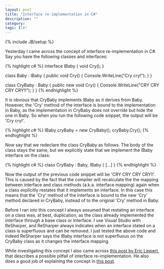 ```yaml
---
layout: post
title: "Interface re-implementation in C#"
description: ""
category: 
tags: [C#]
---
```

{% include JB/setup %}

Yesterday I came across the concept of interface re-implementation in C#. Say you have the following classes and interfaces:

{% highlight c# %}
interface IBaby
{
  void Cry();
}

class Baby : IBaby
{
  public void Cry()
  {
    Console.WriteLine("Cry cry!");
  }
}

class CryBaby : Baby
{
  public new void Cry()
  {
    Console.WriteLine("CRY CRY CRY CRY!!");
  }
}
{% endhighlight %}

It is obvious that CryBaby implements IBaby as it derives from Baby. However, the 'Cry' method of the interface is bound to the implementation in Baby, as the implementation in CryBaby does not override but hide the one in Baby. So when you run the following code snippet, the output will be 'Cry cry!'.

{% highlight c# %}
IBaby cryBaby = new CryBaby();
cryBaby.Cry();
{% endhighlight %}

Now say that we redeclare the class CryBaby as follows. The body of the class stays the same, but we explicitly state that we implement the IBaby interface on the class:

{% highlight c# %}
class CryBaby : Baby, IBaby
{
  [...]
}
{% endhighlight %}

Now the output of the previous code snippet will be 'CRY CRY CRY CRY!!'. This is caused by the fact that the compiler will recalculate the the mapping between interface and class methods (a.k.a. interface mapping) again when a class explicitly restates that it implements an interface. In this case this means that the 'Cry' method of the interface is bound to the new 'Cry' method declared in CryBaby, instead of to the original 'Cry' method in Baby.

Before I ran into this concept I always assumed that restating an interface on a class was, at best, duplication, as the class already implemented the interface through a base class or interface. I use Visual Studio with ReSharper, and ReSharper always indicates when an interface stated on a class is superfluous and can be removed. I just tested the above code and indeed ReSharper says the IBaby interface is not superfluous on the CryBaby class as it changes the interface mapping.

While investigating this concept I also came across [this post by Eric Lippert](http://blogs.msdn.com/b/ericlippert/archive/2011/12/08/so-many-interfaces-part-two.aspx), that describes a possible pitfall of interface re-implementation. He also does a good job of explaining the concept in [this post](http://blogs.msdn.com/b/ericlippert/archive/2011/04/04/so-many-interfaces.aspx).
